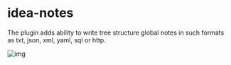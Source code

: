 # idea-notes

The plugin adds ability to write tree structure global notes in such formats as txt, json, xml, yaml, sql or http.

![img](https://user-images.githubusercontent.com/30048339/198277135-f7e17af3-5ac0-44a3-bd3c-2a635cd3ca6a.png)

